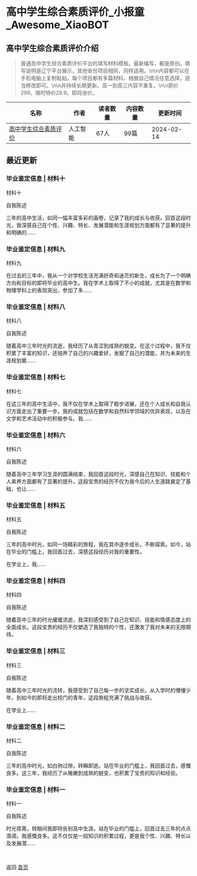 # 高中学生综合素质评价_小报童_Awesome_XiaoBOT

## 高中学生综合素质评价介绍
> 普通高中学生综合素质评价平台的填写材料模板。最新编写，都是原创。填写说明是辽宁平台展示，其他省份项目相同，同样适用。\n\n内容都可以在手机电脑上复制粘贴。每个项目都有多篇材料，根据自己情况任意选择，适当修改即可。\n\n并持续长期更新。高一到高三内容不重复。\n\n原价299，限时特价29.9。即将涨价。  
  


|名称|作者|读者数量|内容数量|更新时间|
|---|---|---|---|---|
|[高中学生综合素质评价](https://xiaobot.net/p/gz001?refer=0b133df9-27dc-423b-8101-639049001c13)|人工智能|67人|99篇|2024-02-14|

## 最近更新
### 毕业鉴定信息 | 材料十

材料十

自我陈述

三年的高中生活，如同一幅丰富多彩的画卷，记录了我的成长与收获。回首这段时光，我深感自己在个性、兴趣、特长、发展潜能和生涯规划方面都有了显著的提升和明确的......

### 毕业鉴定信息 | 材料九

材料九

在过去的三年中，我从一个对学校生活充满好奇和迷茫的新生，成长为了一个明确方向和目标的即将毕业的高中生。我在学术上取得了不小的成就，尤其是在数学和物理学科上的表现突出，参加了多......

### 毕业鉴定信息 | 材料八

材料八

自我陈述

随着高中三年时光的流逝，我经历了从青涩到成熟的蜕变。在这个过程中，我不仅积累了丰富的知识，还培养了自己的兴趣爱好，发掘了自己的潜能，并为未来的生涯规划奠......

### 毕业鉴定信息 | 材料七

材料七

在这三年的高中生活中，我不仅在学术上取得了稳步进展，还在个人成长和自我认识方面走出了重要一步。我的成就包括在数学和自然科学领域的优异表现，以及在文学和艺术活动中的积极参与。我......

### 毕业鉴定信息 | 材料六

材料六

自我陈述

随着高中三年学习生涯的圆满结束，我回首这段时光，深感自己在知识、技能和个人素养方面都有了显著的提升。这段宝贵的经历不仅为我今后的人生道路奠定了基础，也让......

### 毕业鉴定信息 | 材料五

材料五

自我陈述

三年的高中时光，如同一场精彩的旅程，我在其中逐步成长，不断探索。如今，站在毕业的门槛上，我回首过去，深感这段经历对我的重要性。

在学业上，我......

### 毕业鉴定信息 | 材料四

材料四

自我陈述

随着高中三年的时光缓缓流逝，我深刻感受到了自己在知识、技能和情感态度上的全面成长。这段宝贵的经历不仅塑造了我独特的个性，还激发了我对未来的无限期待。

### 毕业鉴定信息 | 材料三

材料三

自我陈述

随着高中三年时光的流转，我感受到了自己每一步的坚实成长。从入学时的懵懂少年，到如今的即将走出校门的青年，这段旅程充满了挑战与收获。

在学业上......

### 毕业鉴定信息 | 材料二

材料二

自我陈述

三年的高中时光，如白驹过隙，转瞬即逝。站在毕业的门槛上，我回首过去，感慨良多。这三年，我经历了从稚嫩到成熟的蜕变，也积累了宝贵的知识和经验。

### 毕业鉴定信息 | 材料一

材料一

自我陈述

时光荏苒，转眼间我即将告别高中生涯。站在毕业的门槛上，回首过去三年的点点滴滴，我感慨良多。这不仅仅是一段知识的积累过程，更是我个性、兴趣、特长以及发展潜......


<a href="https://github.com/Reno9527/awesome-xiaobot" style="color: white; text-decoration: none;">awesome-xiaobot</a>

返回 [首页](../README.md)
